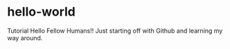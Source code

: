 # hello-world
Tutorial
Hello Fellow Humans!!
Just starting off with Github and learning my way around. 
